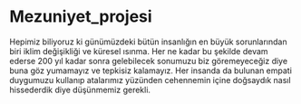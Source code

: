 # Mezuniyet_projesi

Hepimiz biliyoruz ki günümüzdeki bütün insanlığın en büyük sorunlarından biri iklim değişikliği ve küresel ısınma. Her ne kadar bu şekilde devam ederse 200 yıl kadar sonra gelebilecek sonumuzu biz göremeyeceğiz diye buna göz yumamayız ve tepkisiz kalamayız. Her insanda da bulunan empati duygumuzu kullanıp atalarımız yüzünden cehennemin içine doğsaydık nasıl hissederdik diye düşünmemiz gerekli. 

